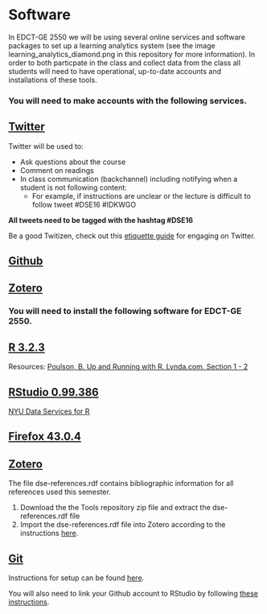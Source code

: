 # Software

In EDCT-GE 2550 we will be using several online services and software packages to set up a learning analytics system (see the image learning_analytics_diamond.png in this repository for more information). In order to both particpate in the class and collect data from the class all students will need to have operational, up-to-date accounts and installations of these tools.

### You will need to make accounts with the following services.

## [Twitter](www.twitter.com)

Twitter will be used to:
  * Ask questions about the course
  * Comment on readings
  * In class communication (backchannel) including notifying when a student is not following content:
    * For example, if instructions are unclear or the lecture is difficult to follow tweet #DSE16 #IDKWGO

**All tweets need to be tagged with the hashtag #DSE16** 

Be a good Twitizen, check out this [etiquette guide](http://mashable.com/2013/10/14/twitter-etiquette/) for engaging on Twitter.

## [Github](www.github.com)

## [Zotero](www.zotero.org)

### You will need to install the following software for EDCT-GE 2550.

## [R 3.2.3](https://www.r-project.org/)
Resources: [Poulson, B. Up and Running with R. Lynda.com. Section 1 - 2](http://www.lynda.com/R-tutorials/Up-Running-R/120612-2.html?org=nyu.edu)

## [RStudio 0.99.386](https://www.rstudio.com/)
[NYU Data Services for R](http://guides.nyu.edu/r)

## [Firefox 43.0.4](https://www.mozilla.org/en-US/firefox/new/)

## [Zotero](https://www.zotero.org/)

The file dse-references.rdf contains bibliographic information for all references used this semester.

1. Download the the Tools repository zip file and extract the dse-references.rdf file
3. Import the dse-references.rdf file into Zotero according to the instructions [here](https://www.zotero.org/support/getting_stuff_into_your_library).

## [Git](https://git-scm.com/downloads) 

Instructions for setup can be found [here](https://help.github.com/articles/set-up-git/).

You will also need to link your Github account to RStudio by following [these instructions](https://support.rstudio.com/hc/en-us/articles/200532077-Version-Control-with-Git-and-SVN).





